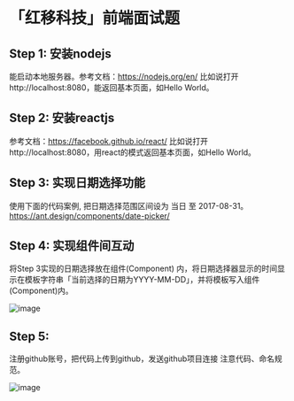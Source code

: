 # 「红移科技」前端面试题


## Step 1: 安装nodejs

能启动本地服务器。参考文档：https://nodejs.org/en/
比如说打开http://localhost:8080，能返回基本页面，如Hello World。

## Step 2: 安装reactjs

参考文档：https://facebook.github.io/react/
比如说打开http://localhost:8080，用react的模式返回基本页面，如Hello World。

## Step 3: 实现日期选择功能
使用下面的代码案例, 把日期选择范围区间设为 当日 至 2017-08-31。
https://ant.design/components/date-picker/

## Step 4: 实现组件间互动
将Step 3实现的日期选择放在组件(Component) <RedShiftDatePicker />内，将日期选择器显示的时间显示在模板字符串「当前选择的日期为YYYY-MM-DD」，并将模板写入组件(Component)<RedShiftDateDisplay />内。

![image](http://redshift.oss-cn-beijing.aliyuncs.com/demo/fe-interview.jpeg)

## Step 5:
注册github账号，把代码上传到github，发送github项目连接
注意代码、命名规范。

![image](http://redshift.oss-cn-beijing.aliyuncs.com/tmp/datepicker.png)
